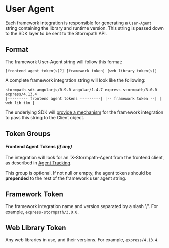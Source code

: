 # User Agent

Each framework integration is responsible for generating a `User-Agent` string containing the library and runtime version. This string is passed down to the SDK layer to be sent to the Stormpath API.

## Format

The framework User-Agent string will follow this format:

```
[frontend agent token(s)?] [framework token] [web library token(s)]
```

A complete framework integration string will look like the following:

```
stormpath-sdk-angularjs/0.9.0 angular/1.4.7 express-stormpath/3.0.0 express/4.13.4
|--------- frontend agent tokens ---------| |-- framework token --| | web lib tkn |
```

The underlying SDK will [provide a mechanism](link*) for the framework integration to pass this string to the Client object.

## Token Groups

#### Frontend Agent Tokens *(if any)*

The integration will look for an `X-Stormpath-Agent from the frontend client, as described in [Agent Tracking](agent-tracking.md).

This group is optional. If not null or empty, the agent tokens should be **prepended** to the rest of the framework user agent string.

## Framework Token

The framework integration name and version separated by a slash '/'. For example, `express-stormpath/3.0.0`.

## Web Library Token

Any web libraries in use, and their versions. For example, `express/4.13.4`.
